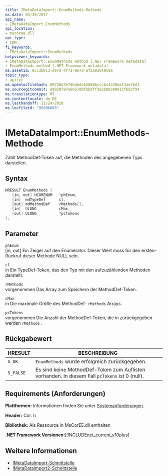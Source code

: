 ```yaml
---
title: IMetaDataImport::EnumMethods-Methode
ms.date: 03/30/2017
api_name:
- IMetaDataImport.EnumMethods
api_location:
- mscoree.dll
api_type:
- COM
f1_keywords:
- IMetaDataImport::EnumMethods
helpviewer_keywords:
- IMetaDataImport::EnumMethods method [.NET Framework metadata]
- EnumMethods method [.NET Framework metadata]
ms.assetid: 8cc3b0c3-d97d-4f71-9e7d-ef2a92b4959a
topic_type:
- apiref
ms.openlocfilehash: 00726b7e74bdedc658886cccbc4329eaf3ae76d1
ms.sourcegitcommit: d8020797a6657d0fbbdff362b80300815f682f94
ms.translationtype: MT
ms.contentlocale: de-DE
ms.lasthandoff: 11/24/2020
ms.locfileid: "95696803"
---
```

# <a name="imetadataimportenummethods-method"></a>IMetaDataImport::EnumMethods-Methode

Zählt MethodDef-Token auf, die Methoden des angegebenen Typs darstellen.  
  
## <a name="syntax"></a>Syntax  
  
```cpp  
HRESULT EnumMethods (  
   [in, out] HCORENUM   *phEnum,
   [in]  mdTypeDef      cl,
   [out] mdMethodDef    rMethods[],
   [in]  ULONG          cMax,
   [out] ULONG          *pcTokens  
);  
```  
  
## <a name="parameters"></a>Parameter  

 `phEnum`  
 [in, out] Ein Zeiger auf den Enumerator. Dieser Wert muss für den ersten-Rückruf dieser Methode NULL sein.  
  
 `cl`  
 in Ein TypeDef-Token, das den Typ mit den aufzuzählenden Methoden darstellt.  
  
 `rMethods`  
 vorgenommen Das Array zum Speichern der MethodDef-Token.  
  
 `cMax`  
 in Die maximale Größe des MethodDef- `rMethods` Arrays.  
  
 `pcTokens`  
 vorgenommen Die Anzahl der MethodDef-Token, die in zurückgegeben werden `rMethods` .  
  
## <a name="return-value"></a>Rückgabewert  
  
|HRESULT|BESCHREIBUNG|  
|-------------|-----------------|  
|`S_OK`|`EnumMethods` wurde erfolgreich zurückgegeben.|  
|`S_FALSE`|Es sind keine MethodDef-Token zum Auflisten vorhanden. In diesem Fall `pcTokens` ist 0 (null).|  
  
## <a name="requirements"></a>Requirements (Anforderungen)  

 **Plattformen:** Informationen finden Sie unter [Systemanforderungen](../../get-started/system-requirements.md).  
  
 **Header:** Cor. h  
  
 **Bibliothek:** Als Ressource in MsCorEE.dll enthalten  
  
 **.NET Framework Versionen:**[!INCLUDE[net_current_v10plus](../../../../includes/net-current-v10plus-md.md)]  
  
## <a name="see-also"></a>Weitere Informationen

- [IMetaDataImport-Schnittstelle](imetadataimport-interface.md)
- [IMetaDataImport2-Schnittstelle](imetadataimport2-interface.md)
